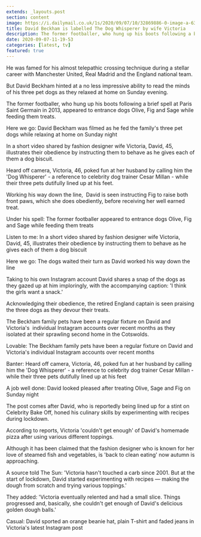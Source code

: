```yaml
---
extends: _layouts.post
section: content
image: https://i.dailymail.co.uk/1s/2020/09/07/10/32869886-0-image-a-63_1599472616471.jpg 
title: David Beckham is labelled The Dog Whisperer by wife Victoria 
description: The former footballer, who hung up his boots following a brief spell at Paris Saint Germain in 2013, appeared to entrance dogs Olive, Fig and Sage while feeding them treats. 
date: 2020-09-07-11-19-53 
categories: [latest, tv] 
featured: true 
--- 
```

He was famed for his almost telepathic crossing technique during a stellar career with Manchester United, Real Madrid and the England national team. 

But David Beckham hinted at a no less impressive ability to read the minds of his three pet dogs as they relaxed at home on Sunday evening. 

The former footballer, who hung up his boots following a brief spell at Paris Saint Germain in 2013, appeared to entrance dogs Olive, Fig and Sage while feeding them treats. 

Here we go: David Beckham was filmed as he fed the family's three pet dogs while relaxing at home on Sunday night 

In a short video shared by fashion designer wife Victoria, David, 45, illustrates their obedience by instructing them to behave as he gives each of them a dog biscuit. 

Heard off camera, Victoria, 46, poked fun at her husband by calling him the 'Dog Whisperer' - a reference to celebrity dog trainer Cesar Millan - while their three pets dutifully lined up at his feet. 

Working his way down the line,  David is seen instructing Fig to raise both front paws, which she does obediently, before receiving her well earned treat.   

Under his spell: The former footballer appeared to entrance dogs Olive, Fig and Sage while feeding them treats

Listen to me: In a short video shared by fashion designer wife Victoria, David, 45, illustrates their obedience by instructing them to behave as he gives each of them a dog biscuit

Here we go: The dogs waited their turn as David worked his way down the line 

Taking to his own Instagram account David shares a snap of the dogs as they gazed up at him imploringly, with the accompanying caption: 'I think the girls want a snack.' 

Acknowledging their obedience, the retired England captain is seen praising the three dogs as they devour their treats. 

The Beckham family pets have been a regular fixture on David and Victoria's  individual Instagram accounts over recent months as they isolated at their sprawling second home in the Cotswolds.   

Lovable: The Beckham family pets have been a regular fixture on David and Victoria's individual Instagram accounts over recent months

Banter: Heard off camera, Victoria, 46, poked fun at her husband by calling him the 'Dog Whisperer' - a reference to celebrity dog trainer Cesar Millan - while their three pets dutifully lined up at his feet

A job well done: David looked pleased after treating Olive, Sage and Fig on Sunday night

The post comes after David, who is reportedly being lined up for a stint on Celebrity Bake Off, honed his culinary skills by experimenting with recipes during lockdown.

According to reports, Victoria 'couldn't get enough' of David's homemade pizza after using various different toppings.

Although it has been claimed that the fashion designer who is known for her love of steamed fish and vegetables, is 'back to clean eating' now autumn is approaching.

A source told The Sun: 'Victoria hasn't touched a carb since 2001. But at the start of lockdown, David started experimenting with recipes — making the dough from scratch and trying various toppings.'

They added: 'Victoria eventually relented and had a small slice. Things progressed and, basically, she couldn't get enough of David's delicious golden dough balls.'

Casual: David sported an orange beanie hat, plain T-shirt and faded jeans in Victoria's latest Instagram post 

